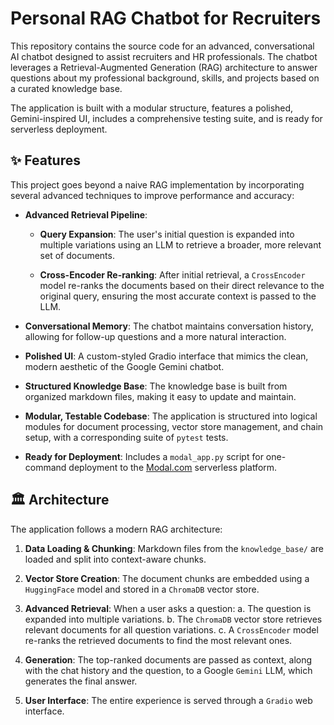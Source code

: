 # Personal RAG Chatbot for Recruiters

This repository contains the source code for an advanced, conversational AI chatbot designed to assist recruiters and HR professionals. The chatbot leverages a Retrieval-Augmented Generation (RAG) architecture to answer questions about my professional background, skills, and projects based on a curated knowledge base.

The application is built with a modular structure, features a polished, Gemini-inspired UI, includes a comprehensive testing suite, and is ready for serverless deployment.

## ✨ Features

This project goes beyond a naive RAG implementation by incorporating several advanced techniques to improve performance and accuracy:

* **Advanced Retrieval Pipeline**:

  * **Query Expansion**: The user's initial question is expanded into multiple variations using an LLM to retrieve a broader, more relevant set of documents.

  * **Cross-Encoder Re-ranking**: After initial retrieval, a `CrossEncoder` model re-ranks the documents based on their direct relevance to the original query, ensuring the most accurate context is passed to the LLM.

* **Conversational Memory**: The chatbot maintains conversation history, allowing for follow-up questions and a more natural interaction.

* **Polished UI**: A custom-styled Gradio interface that mimics the clean, modern aesthetic of the Google Gemini chatbot.

* **Structured Knowledge Base**: The knowledge base is built from organized markdown files, making it easy to update and maintain.

* **Modular, Testable Codebase**: The application is structured into logical modules for document processing, vector store management, and chain setup, with a corresponding suite of `pytest` tests.

* **Ready for Deployment**: Includes a `modal_app.py` script for one-command deployment to the [Modal.com](https://modal.com) serverless platform.

## 🏛️ Architecture

The application follows a modern RAG architecture:

1. **Data Loading & Chunking**: Markdown files from the `knowledge_base/` are loaded and split into context-aware chunks.

2. **Vector Store Creation**: The document chunks are embedded using a `HuggingFace` model and stored in a `ChromaDB` vector store.

3. **Advanced Retrieval**: When a user asks a question:
   a. The question is expanded into multiple variations.
   b. The `ChromaDB` vector store retrieves relevant documents for all question variations.
   c. A `CrossEncoder` model re-ranks the retrieved documents to find the most relevant ones.

4. **Generation**: The top-ranked documents are passed as context, along with the chat history and the question, to a Google `Gemini` LLM, which generates the final answer.

5. **User Interface**: The entire experience is served through a `Gradio` web interface.
